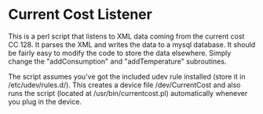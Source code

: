 Current Cost Listener
=====================

This is a perl script that listens to XML data coming from the current cost CC 128. 
It parses the XML and writes the data to a mysql database.  It should be fairly easy to modify
the code to store the data elsewhere.  Simply change the "addConsumption" and "addTemperature"
subroutines.

The script assumes you've got the included udev rule installed (store it in /etc/udev/rules.d/).
This creates a device file /dev/CurrentCost and also runs the script (located at /usr/bin/currentcost.pl)
automatically whenever you plug in the device.
